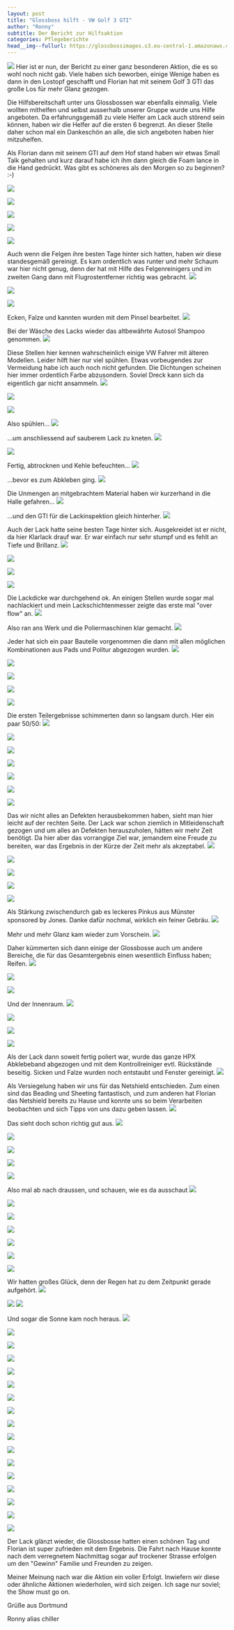 ```yaml
---
layout: post
title: "Glossboss hilft - VW Golf 3 GTI"
author: "Ronny"
subtitle: Der Bericht zur Hilfsaktion
categories: Pflegeberichte
head__img--fullurl: https://glossbossimages.s3.eu-central-1.amazonaws.com/chiller/Glossboss_hilft_Bericht/Golf3GTI24.jpg
---
```

![](https://glossbossimages.s3.eu-central-1.amazonaws.com/chiller/Glossboss_hilft_Bericht/glossbosshilft_banner.png)
Hier ist er nun, der Bericht zu einer ganz besonderen Aktion, die es so wohl noch nicht gab. Viele haben sich beworben, einige Wenige haben es dann in den Lostopf geschafft und Florian hat mit seinem Golf 3 GTI das große Los für mehr Glanz gezogen. 

Die Hilfsbereitschaft unter uns Glossbossen war ebenfalls einmalig.
Viele wollten mithelfen und selbst ausserhalb unserer Gruppe wurde uns Hilfe angeboten. Da erfahrungsgemäß zu viele Helfer am Lack auch störend sein können, haben wir die Helfer auf die ersten 6 begrenzt. An dieser Stelle daher schon mal ein Dankeschön an alle, die sich angeboten haben hier mitzuhelfen.

Als Florian dann mit seinem GTI auf dem Hof stand haben wir etwas Small Talk gehalten und kurz darauf habe ich ihm dann gleich die Foam lance in die Hand gedrückt. Was gibt es schöneres als den Morgen so zu beginnen? :-)

![](https://glossbossimages.s3.eu-central-1.amazonaws.com/chiller/Glossboss_hilft_Bericht/Golf3GTI01.jpg)


![](https://glossbossimages.s3.eu-central-1.amazonaws.com/chiller/Glossboss_hilft_Bericht/Golf3GTI02.jpg)


![](https://glossbossimages.s3.eu-central-1.amazonaws.com/chiller/Glossboss_hilft_Bericht/Golf3GTI03.jpg)


![](https://glossbossimages.s3.eu-central-1.amazonaws.com/chiller/Glossboss_hilft_Bericht/Golf3GTI04.jpg)


![](https://glossbossimages.s3.eu-central-1.amazonaws.com/chiller/Glossboss_hilft_Bericht/Golf3GTI05.jpg)


Auch wenn die Felgen ihre besten Tage hinter sich hatten, haben wir diese standesgemäß gereinigt. Es kam ordentlich was runter und mehr Schaum war hier nicht genug, denn der hat mit Hilfe des Felgenreinigers und im zweiten Gang dann mit Flugrostentferner richtig was gebracht.
![](https://glossbossimages.s3.eu-central-1.amazonaws.com/chiller/Glossboss_hilft_Bericht/Golf3GTI08.jpg)

![](https://glossbossimages.s3.eu-central-1.amazonaws.com/chiller/Glossboss_hilft_Bericht/JonesGolf3GTI02.jpg)

![](https://glossbossimages.s3.eu-central-1.amazonaws.com/chiller/Glossboss_hilft_Bericht/Golf3GTI09.jpg)

Ecken, Falze und kannten wurden mit dem Pinsel bearbeitet.
![](https://glossbossimages.s3.eu-central-1.amazonaws.com/chiller/Glossboss_hilft_Bericht/JonesGolf3GTI01.jpg)

Bei der Wäsche des Lacks wieder das altbewährte Autosol Shampoo genommen.
![](https://glossbossimages.s3.eu-central-1.amazonaws.com/chiller/Glossboss_hilft_Bericht/JonesGolf3GTI03.jpg)

Diese Stellen hier kennen wahrscheinlich einige VW Fahrer mit älteren Modellen. Leider hilft hier nur viel spühlen. Etwas vorbeugendes zur Vermeidung habe ich auch noch nicht gefunden. Die Dichtungen scheinen hier immer ordentlich Farbe abzusondern. Soviel Dreck kann sich da eigentlich gar nicht ansammeln.
![](https://glossbossimages.s3.eu-central-1.amazonaws.com/chiller/Glossboss_hilft_Bericht/JonesGolf3GTI04.jpg)

![](https://glossbossimages.s3.eu-central-1.amazonaws.com/chiller/Glossboss_hilft_Bericht/JonesGolf3GTI05.jpg)

![](https://glossbossimages.s3.eu-central-1.amazonaws.com/chiller/Glossboss_hilft_Bericht/JonesGolf3GTI07.jpg)

Also spühlen...
![](https://glossbossimages.s3.eu-central-1.amazonaws.com/chiller/Glossboss_hilft_Bericht/JonesGolf3GTI08.jpg)

...um anschliessend auf sauberem Lack zu kneten.
![](https://glossbossimages.s3.eu-central-1.amazonaws.com/chiller/Glossboss_hilft_Bericht/JonesGolf3GTI09.jpg)


![](https://glossbossimages.s3.eu-central-1.amazonaws.com/chiller/Glossboss_hilft_Bericht/JonesGolf3GTI10.jpg)

Fertig, abtrocknen und Kehle befeuchten...
![](https://glossbossimages.s3.eu-central-1.amazonaws.com/chiller/Glossboss_hilft_Bericht/JonesGolf3GTI11.jpg)

...bevor es zum Abkleben ging. 
![](https://glossbossimages.s3.eu-central-1.amazonaws.com/chiller/Glossboss_hilft_Bericht/JonesGolf3GTI14.jpg)

Die Unmengen an mitgebrachtem Material haben wir kurzerhand in die Halle gefahren...
![](https://glossbossimages.s3.eu-central-1.amazonaws.com/chiller/Glossboss_hilft_Bericht/JonesGolf3GTI13.jpg)

...und den GTI für die Lackinspektion gleich hinterher.
![](https://glossbossimages.s3.eu-central-1.amazonaws.com/chiller/Glossboss_hilft_Bericht/JonesGolf3GTI16.jpg)

Auch der Lack hatte seine besten Tage hinter sich. Ausgekreidet ist er nicht, da hier Klarlack drauf war. Er war einfach nur sehr stumpf und es fehlt an Tiefe und Brillanz.
![](https://glossbossimages.s3.eu-central-1.amazonaws.com/chiller/Glossboss_hilft_Bericht/JonesGolf3GTI17.jpg)


![](https://glossbossimages.s3.eu-central-1.amazonaws.com/chiller/Glossboss_hilft_Bericht/JonesGolf3GTI18.jpg)


![](https://glossbossimages.s3.eu-central-1.amazonaws.com/chiller/Glossboss_hilft_Bericht/JonesGolf3GTI19.jpg)


![](https://glossbossimages.s3.eu-central-1.amazonaws.com/chiller/Glossboss_hilft_Bericht/JonesGolf3GTI20.jpg)

Die Lackdicke war durchgehend ok. An einigen Stellen wurde sogar mal nachlackiert und mein Lackschichtenmesser zeigte das erste mal "over flow" an.
![](https://glossbossimages.s3.eu-central-1.amazonaws.com/chiller/Glossboss_hilft_Bericht/JonesGolf3GTI43.jpg)

Also ran ans Werk und die Poliermaschinen klar gemacht.
![](https://glossbossimages.s3.eu-central-1.amazonaws.com/chiller/Glossboss_hilft_Bericht/JonesGolf3GTI28.jpg)

Jeder hat sich ein paar Bauteile vorgenommen die dann mit allen möglichen Kombinationen aus Pads und Politur abgezogen wurden.
![](https://glossbossimages.s3.eu-central-1.amazonaws.com/chiller/Glossboss_hilft_Bericht/JonesGolf3GTI30.jpg)

![](https://glossbossimages.s3.eu-central-1.amazonaws.com/chiller/Glossboss_hilft_Bericht/JonesGolf3GTI32.jpg)

![](https://glossbossimages.s3.eu-central-1.amazonaws.com/chiller/Glossboss_hilft_Bericht/JonesGolf3GTI33.jpg)

![](https://glossbossimages.s3.eu-central-1.amazonaws.com/chiller/Glossboss_hilft_Bericht/JonesGolf3GTI35.jpg)

![](https://glossbossimages.s3.eu-central-1.amazonaws.com/chiller/Glossboss_hilft_Bericht/JonesGolf3GTI36.jpg)

Die ersten Teilergebnisse schimmerten dann so langsam durch. Hier ein paar 50/50:
![](https://glossbossimages.s3.eu-central-1.amazonaws.com/chiller/Glossboss_hilft_Bericht/Golf3GTI10.jpg)

![](https://glossbossimages.s3.eu-central-1.amazonaws.com/chiller/Glossboss_hilft_Bericht/Golf3GTI11.jpg)

![](https://glossbossimages.s3.eu-central-1.amazonaws.com/chiller/Glossboss_hilft_Bericht/Golf3GTI13.jpg)

![](https://glossbossimages.s3.eu-central-1.amazonaws.com/chiller/Glossboss_hilft_Bericht/JonesGolf3GTI24.jpg)

![](https://glossbossimages.s3.eu-central-1.amazonaws.com/chiller/Glossboss_hilft_Bericht/JonesGolf3GTI51.jpg)

![](https://glossbossimages.s3.eu-central-1.amazonaws.com/chiller/Glossboss_hilft_Bericht/JonesGolf3GTI25.jpg)

![](https://glossbossimages.s3.eu-central-1.amazonaws.com/chiller/Glossboss_hilft_Bericht/JonesGolf3GTI26.jpg)

Das wir nicht alles an Defekten herausbekommen haben, sieht man hier leicht auf der rechten Seite. Der Lack war schon ziemlich in Mitleidenschaft gezogen und um alles an Defekten herauszuholen, hätten wir mehr Zeit benötigt. Da hier aber das vorrangige Ziel war, jemandem eine Freude zu bereiten, war das Ergebnis in der Kürze der Zeit mehr als akzeptabel.
![](https://glossbossimages.s3.eu-central-1.amazonaws.com/chiller/Glossboss_hilft_Bericht/JonesGolf3GTI27.jpg)

![](https://glossbossimages.s3.eu-central-1.amazonaws.com/chiller/Glossboss_hilft_Bericht/JonesGolf3GTI39.jpg)

![](https://glossbossimages.s3.eu-central-1.amazonaws.com/chiller/Glossboss_hilft_Bericht/JonesGolf3GTI40.jpg)

![](https://glossbossimages.s3.eu-central-1.amazonaws.com/chiller/Glossboss_hilft_Bericht/JonesGolf3GTI41.jpg)

![](https://glossbossimages.s3.eu-central-1.amazonaws.com/chiller/Glossboss_hilft_Bericht/JonesGolf3GTI44.jpg)

Als Stärkung zwischendurch gab es leckeres Pinkus aus Münster sponsored by Jones. Danke dafür nochmal, wirklich ein feiner Gebräu.
![](https://glossbossimages.s3.eu-central-1.amazonaws.com/chiller/Glossboss_hilft_Bericht/JonesGolf3GTI45.jpg)

Mehr und mehr Glanz kam wieder zum Vorschein.
![](https://glossbossimages.s3.eu-central-1.amazonaws.com/chiller/Glossboss_hilft_Bericht/JonesGolf3GTI37.jpg)

Daher kümmerten sich dann einige der Glossbosse auch um andere Bereiche, die für das Gesamtergebnis einen wesentlich Einfluss haben; Reifen.
![](https://glossbossimages.s3.eu-central-1.amazonaws.com/chiller/Glossboss_hilft_Bericht/JonesGolf3GTI21.jpg)

![](https://glossbossimages.s3.eu-central-1.amazonaws.com/chiller/Glossboss_hilft_Bericht/JonesGolf3GTI22.jpg)

![](https://glossbossimages.s3.eu-central-1.amazonaws.com/chiller/Glossboss_hilft_Bericht/JonesGolf3GTI23.jpg)

Und der Innenraum.
![](https://glossbossimages.s3.eu-central-1.amazonaws.com/chiller/Glossboss_hilft_Bericht/JonesGolf3GTI46.jpg)

![](https://glossbossimages.s3.eu-central-1.amazonaws.com/chiller/Glossboss_hilft_Bericht/JonesGolf3GTI48.jpg)

![](https://glossbossimages.s3.eu-central-1.amazonaws.com/chiller/Glossboss_hilft_Bericht/JonesGolf3GTI50.jpg)

![](https://glossbossimages.s3.eu-central-1.amazonaws.com/chiller/Glossboss_hilft_Bericht/JonesGolf3GTI52.jpg)

Als der Lack dann soweit fertig poliert war, wurde das ganze HPX Abklebeband abgezogen und mit dem Kontrollreiniger evtl. Rückstände beseitig. Sicken und Falze wurden noch entstaubt und Fenster gereinigt.
![](https://glossbossimages.s3.eu-central-1.amazonaws.com/chiller/Glossboss_hilft_Bericht/Golf3GTI15.jpg)

Als Versiegelung haben wir uns für das Netshield entschieden. Zum einen sind das Beading und Sheeting fantastisch, und zum anderen hat Florian das Netshield bereits zu Hause und konnte uns so beim Verarbeiten beobachten und sich Tipps von uns dazu geben lassen.
![](https://glossbossimages.s3.eu-central-1.amazonaws.com/chiller/Glossboss_hilft_Bericht/Golf3GTI16.jpg)

Das sieht doch schon richtig gut aus.
![](https://glossbossimages.s3.eu-central-1.amazonaws.com/chiller/Glossboss_hilft_Bericht/Golf3GTI17.jpg)

![](https://glossbossimages.s3.eu-central-1.amazonaws.com/chiller/Glossboss_hilft_Bericht/Golf3GTI18.jpg)

![](https://glossbossimages.s3.eu-central-1.amazonaws.com/chiller/Glossboss_hilft_Bericht/Golf3GTI19.jpg)

![](https://glossbossimages.s3.eu-central-1.amazonaws.com/chiller/Glossboss_hilft_Bericht/Golf3GTI21.jpg)

![](https://glossbossimages.s3.eu-central-1.amazonaws.com/chiller/Glossboss_hilft_Bericht/Golf3GTI22.jpg)

Also mal ab nach draussen, und schauen, wie es da ausschaut
![](https://glossbossimages.s3.eu-central-1.amazonaws.com/chiller/Glossboss_hilft_Bericht/Golf3GTI23.jpg)

![](https://glossbossimages.s3.eu-central-1.amazonaws.com/chiller/Glossboss_hilft_Bericht/Golf3GTI24.jpg)

![](https://glossbossimages.s3.eu-central-1.amazonaws.com/chiller/Glossboss_hilft_Bericht/JonesGolf3GTI58.jpg)

![](https://glossbossimages.s3.eu-central-1.amazonaws.com/chiller/Glossboss_hilft_Bericht/JonesGolf3GTI59.jpg)

![](https://glossbossimages.s3.eu-central-1.amazonaws.com/chiller/Glossboss_hilft_Bericht/JonesGolf3GTI60.jpg)

![](https://glossbossimages.s3.eu-central-1.amazonaws.com/chiller/Glossboss_hilft_Bericht/JonesGolf3GTI61.jpg)

![](https://glossbossimages.s3.eu-central-1.amazonaws.com/chiller/Glossboss_hilft_Bericht/JonesGolf3GTI62.jpg)

Wir hatten großes Glück, denn der Regen hat zu dem Zeitpunkt gerade aufgehört.
![](https://glossbossimages.s3.eu-central-1.amazonaws.com/chiller/Glossboss_hilft_Bericht/JonesGolf3GTI63.jpg)

![](https://glossbossimages.s3.eu-central-1.amazonaws.com/chiller/Glossboss_hilft_Bericht/JonesGolf3GTI64.jpg)
![](https://glossbossimages.s3.eu-central-1.amazonaws.com/chiller/Glossboss_hilft_Bericht/Golf3GTI25.jpg)

Und sogar die Sonne kam noch heraus.
![](https://glossbossimages.s3.eu-central-1.amazonaws.com/chiller/Glossboss_hilft_Bericht/Golf3GTI26.jpg)

![](https://glossbossimages.s3.eu-central-1.amazonaws.com/chiller/Glossboss_hilft_Bericht/JonesGolf3GTI65.jpg)

![](https://glossbossimages.s3.eu-central-1.amazonaws.com/chiller/Glossboss_hilft_Bericht/JonesGolf3GTI66.jpg)

![](https://glossbossimages.s3.eu-central-1.amazonaws.com/chiller/Glossboss_hilft_Bericht/JonesGolf3GTI67.jpg)

![](https://glossbossimages.s3.eu-central-1.amazonaws.com/chiller/Glossboss_hilft_Bericht/JonesGolf3GTI68.jpg)

![](https://glossbossimages.s3.eu-central-1.amazonaws.com/chiller/Glossboss_hilft_Bericht/JonesGolf3GTI69.jpg)

![](https://glossbossimages.s3.eu-central-1.amazonaws.com/chiller/Glossboss_hilft_Bericht/Golf3GTI27.jpg)

![](https://glossbossimages.s3.eu-central-1.amazonaws.com/chiller/Glossboss_hilft_Bericht/Golf3GTI28.jpg)

![](https://glossbossimages.s3.eu-central-1.amazonaws.com/chiller/Glossboss_hilft_Bericht/Golf3GTI29.jpg)

![](https://glossbossimages.s3.eu-central-1.amazonaws.com/chiller/Glossboss_hilft_Bericht/Golf3GTI30.jpg)

![](https://glossbossimages.s3.eu-central-1.amazonaws.com/chiller/Glossboss_hilft_Bericht/JonesGolf3GTI70.jpg)

![](https://glossbossimages.s3.eu-central-1.amazonaws.com/chiller/Glossboss_hilft_Bericht/JonesGolf3GTI71.jpg)

![](https://glossbossimages.s3.eu-central-1.amazonaws.com/chiller/Glossboss_hilft_Bericht/JonesGolf3GTI73.jpg)

![](https://glossbossimages.s3.eu-central-1.amazonaws.com/chiller/Glossboss_hilft_Bericht/JonesGolf3GTI74.jpg)

![](https://glossbossimages.s3.eu-central-1.amazonaws.com/chiller/Glossboss_hilft_Bericht/JonesGolf3GTI75.jpg)

![](https://glossbossimages.s3.eu-central-1.amazonaws.com/chiller/Glossboss_hilft_Bericht/Golf3GTI31.jpg)

![](https://glossbossimages.s3.eu-central-1.amazonaws.com/chiller/Glossboss_hilft_Bericht/JonesGolf3GTI77.jpg)

Der Lack glänzt wieder, die Glossbosse hatten einen schönen Tag und Florian ist super zufrieden mit dem Ergebnis. Die Fahrt nach Hause konnte nach dem verregnetem Nachmittag sogar auf trockener Strasse erfolgen um den "Gewinn" Familie und Freunden zu zeigen. 

Meiner Meinung nach war die Aktion ein voller Erfolgt. Inwiefern wir diese oder ähnliche Aktionen wiederholen, wird sich zeigen. Ich sage nur soviel; the Show must go on.


Grüße aus Dortmund

Ronny alias chiller
